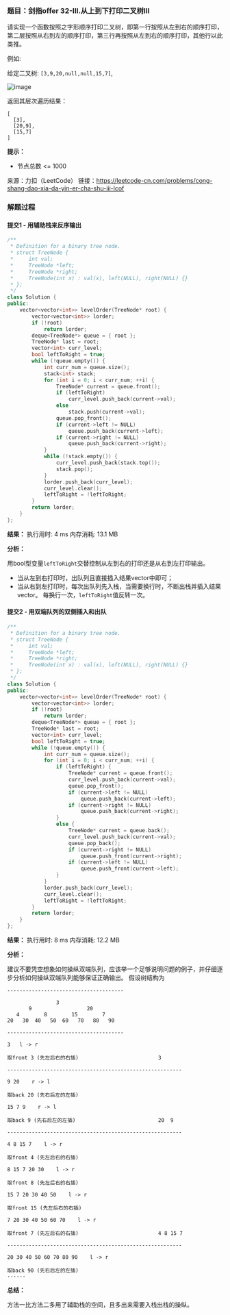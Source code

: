 ### 题目：剑指offer 32-III.从上到下打印二叉树III
请实现一个函数按照之字形顺序打印二叉树，即第一行按照从左到右的顺序打印，第二层按照从右到左的顺序打印，第三行再按照从左到右的顺序打印，其他行以此类推。


例如:

给定二叉树: `[3,9,20,null,null,15,7]`,

![image](https://user-images.githubusercontent.com/41363767/159850014-40041565-0c0d-46b1-81ef-fce1f1f3442a.png)

返回其层次遍历结果：
```
[
  [3],
  [20,9],
  [15,7]
]
```

**提示：**
- 节点总数 <= 1000

来源：力扣（LeetCode）
链接：https://leetcode-cn.com/problems/cong-shang-dao-xia-da-yin-er-cha-shu-iii-lcof


### 解题过程
#### 提交1 - 用辅助栈来反序输出
```C++
/**
 * Definition for a binary tree node.
 * struct TreeNode {
 *     int val;
 *     TreeNode *left;
 *     TreeNode *right;
 *     TreeNode(int x) : val(x), left(NULL), right(NULL) {}
 * };
 */
class Solution {
public:
    vector<vector<int>> levelOrder(TreeNode* root) {
        vector<vector<int>> lorder;
        if (!root)
            return lorder;
        deque<TreeNode*> queue = { root };
        TreeNode* last = root;
        vector<int> curr_level;
        bool leftToRight = true;
        while (!queue.empty()) {
            int curr_num = queue.size();
            stack<int> stack;
            for (int i = 0; i < curr_num; ++i) {
                TreeNode* current = queue.front();
                if (leftToRight)
                    curr_level.push_back(current->val);
                else
                    stack.push(current->val);
                queue.pop_front();
                if (current->left != NULL)
                    queue.push_back(current->left);
                if (current->right != NULL)
                    queue.push_back(current->right);
            }
            while (!stack.empty()) {
                curr_level.push_back(stack.top());
                stack.pop();
            }
            lorder.push_back(curr_level);
            curr_level.clear();
            leftToRight = !leftToRight;
        }
        return lorder;
    }
};
```
**结果：** 执行用时: 4 ms        内存消耗: 13.1 MB

**分析：**

用bool型变量`leftToRight`交替控制从左到右的打印还是从右到左打印输出。
- 当从左到右打印时，出队列且直接插入结果vector中即可；
- 当从右到左打印时，每次出队列先入栈，当需要换行时，不断出栈并插入结果vector。
每换行一次，`leftToRight`值反转一次。


#### 提交2 - 用双端队列的双侧插入和出队
```C++
/**
 * Definition for a binary tree node.
 * struct TreeNode {
 *     int val;
 *     TreeNode *left;
 *     TreeNode *right;
 *     TreeNode(int x) : val(x), left(NULL), right(NULL) {}
 * };
 */
class Solution {
public:
    vector<vector<int>> levelOrder(TreeNode* root) {
        vector<vector<int>> lorder;
        if (!root)
            return lorder;
        deque<TreeNode*> queue = { root };
        TreeNode* last = root;
        vector<int> curr_level;
        bool leftToRight = true;
        while (!queue.empty()) {
            int curr_num = queue.size();
            for (int i = 0; i < curr_num; ++i) {
                if (leftToRight) {
                    TreeNode* current = queue.front();
                    curr_level.push_back(current->val);
                    queue.pop_front();
                    if (current->left != NULL)
                        queue.push_back(current->left);
                    if (current->right != NULL)
                        queue.push_back(current->right);
                }
                else {
                    TreeNode* current = queue.back();
                    curr_level.push_back(current->val);
                    queue.pop_back();
                    if (current->right != NULL)
                        queue.push_front(current->right);
                    if (current->left != NULL)
                        queue.push_front(current->left); 
                }
            }
            lorder.push_back(curr_level);
            curr_level.clear();
            leftToRight = !leftToRight;
        }
        return lorder;
    }
};
```
**结果：** 执行用时: 8 ms        内存消耗: 12.2 MB

**分析：**

建议不要凭空想象如何操纵双端队列，应该举一个足够说明问题的例子，并仔细逐步分析如何操纵双端队列能够保证正确输出。
假设树结构为
```
--------------------------------------

                3
       9                  20
   4        8        15        7
20   30  40   50  60   70   80   90

--------------------------------------
```
```
3   l -> r

取front 3 (先左后右的右插)                          3

---------------------------------------------------------

9 20    r -> l

取back 20 (先右后左的左插)

15 7 9    r -> l

取back 9 (先右后左的左插)                           20  9

---------------------------------------------------------

4 8 15 7    l -> r

取front 4 (先左后右的右插)

8 15 7 20 30    l -> r

取front 8 (先左后右的右插)

15 7 20 30 40 50    l -> r

取front 15 (先左后右的右插)

7 20 30 40 50 60 70    l -> r

取front 7 (先左后右的右插)                          4 8 15 7

---------------------------------------------------------

20 30 40 50 60 70 80 90    l -> r

取back 90 (先右后左的左插)
······
```

**总结：**

方法一比方法二多用了辅助栈的空间，且多出来需要入栈出栈的操纵。

